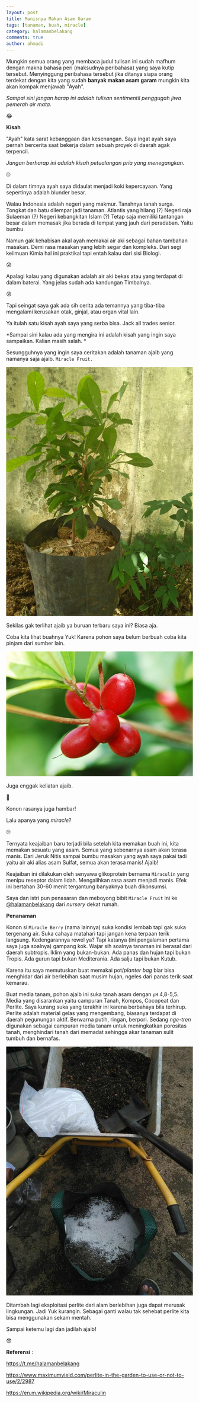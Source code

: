 ```yaml
---
layout: post
title: Manisnya Makan Asam Garam
tags: [tanaman, buah, miracle]
category: halamanbelakang
comments: true
author: ahmadi
--- 
```


Mungkin semua orang yang membaca judul tulisan ini sudah mafhum dengan makna bahasa peri (maksudnya peribahasa) yang saya kutip tersebut. Menyinggung peribahasa tersebut jika ditanya siapa orang terdekat dengan kita yang sudah **banyak makan asam garam** mungkin kita akan kompak menjawab "Ayah".

*Sampai sini jangan harap ini adalah tulisan sentimentil penggugah jiwa pemerah air mata.*

😂

**Kisah**

"Ayah" kata sarat kebanggaan dan kesenangan. Saya ingat ayah saya pernah bercerita saat bekerja dalam sebuah proyek di daerah agak terpencil.

*Jangan berharap ini adalah kisah petualangan pria yang menegangkan.*

🙄

Di dalam timnya ayah saya didaulat menjadi koki kepercayaan. Yang sepertinya adalah blunder besar.

Walau Indonesia adalah negeri yang makmur. Tanahnya tanah surga. Tongkat dan batu dilempar jadi tanaman. Atlantis yang hilang (?) Negeri raja Sulaeman (?) Negeri kebangkitan Islam (?) Tetap saja memiliki tantangan besar dalam memasak jika berada di tempat yang jauh dari peradaban. Yaitu bumbu.

Namun gak kehabisan akal ayah memakai air aki sebagai bahan tambahan masakan. Demi rasa masakan yang lebih segar dan kompleks. Dari segi keilmuan Kimia hal ini praktikal tapi entah kalau dari sisi Biologi.

😰

Apalagi kalau yang digunakan adalah air aki bekas atau yang terdapat di dalam baterai. Yang jelas sudah ada kandungan Timbalnya.

😰

Tapi seingat saya gak ada sih cerita ada temannya yang tiba-tiba mengalami kerusakan otak, ginjal, atau organ vital lain.

Ya itulah satu kisah ayah saya yang serba bisa. Jack all trades senior.

*Sampai sini kalau ada yang mengira ini adalah kisah yang ingin saya sampaikan. Kalian masih salah.
*

Sesungguhnya yang ingin saya ceritakan adalah tanaman ajaib yang namanya saja ajaib. `Miracle Fruit.`

![](/img/ajaib-bibit.jpg) 

Sekilas gak terlihat ajaib ya buruan terbaru saya ini? Biasa aja.

Coba kita lihat buahnya Yuk! Karena pohon saya belum berbuah coba kita pinjam dari sumber lain.

![](/img/ajaib-buah.jpg) 

Juga enggak keliatan ajaib.

🤔

Konon rasanya juga hambar!

Lalu apanya yang *miracle*?

🙄

Ternyata keajaiban baru terjadi bila setelah kita memakan buah ini, kita memakan sesuatu yang asam. Semua yang sebenarnya asam akan terasa manis. Dari Jeruk Nitis sampai bumbu masakan yang ayah saya pakai tadi yaitu air aki alias asam Sulfat, semua akan terasa manis! Ajaib!

Keajaiban ini dilakukan oleh senyawa glikoprotein bernama `Miraculin` yang menipu reseptor dalam lidah. Mengalihkan rasa asam menjadi manis. Efek ini bertahan 30-60 menit tergantung banyaknya buah dikonsumsi. 

Saya dan istri pun penasaran dan meboyong bibit `Miracle Fruit` ini ke [@halamanbelakang](https://t.me/halamanbelakang) dari *nursery* dekat rumah.

**Penanaman**

Konon si `Miracle Berry` (nama lainnya) suka kondisi lembab tapi gak suka tergenang air. Suka cahaya matahari tapi jangan kena terpaan terik langsung. Kedengarannya rewel ya? Tapi katanya (ini pengalaman pertama saya juga soalnya) gampang kok. Wajar sih soalnya tanaman ini berasal dari daerah subtropis. Iklim yang bukan-bukan. Ada panas dan hujan tapi bukan Tropis. Ada gurun tapi bukan Mediterania. Ada salju tapi bukan Kutub.

Karena itu saya memutuskan buat memakai pot/*planter bag* biar bisa menghidar dari air berlebihan saat musim hujan, ngeles dari panas terik saat kemarau.

Buat media tanam, pohon ajaib ini suka tanah asam dengan `pH` 4,8-5,5. Media yang disarankan yaitu campuran Tanah, Kompos, Cocopeat dan Perlite. Saya kurang suka yang terakhir ini karena berbahaya bila terhirup. 
Perlite adalah material gelas yang mengembang, biasanya terdapat di daerah pegunungan aktif. Berwarna putih, ringan, berpori. Sedang *nge-tren* digunakan sebagai campuran media tanam untuk meningkatkan porositas tanah, menghindari tanah dari memadat sehingga akar tanaman sulit tumbuh dan bernafas.

![](/img/ajaib-perlite.jpg) 

Ditambah lagi eksploitasi perlite dari alam berlebihan juga dapat merusak lingkungan. Jadi Yuk kurangin. Sebagai ganti walau tak sehebat perlite kita bisa menggunakan sekam mentah.

Sampai ketemu lagi dan jadilah ajaib!

😎

**Referensi** :

<https://t.me/halamanbelakang>

<https://www.maximumyield.com/perlite-in-the-garden-to-use-or-not-to-use/2/2987>

<https://en.m.wikipedia.org/wiki/Miraculin>